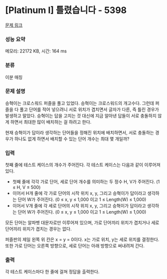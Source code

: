 # [Platinum I] 틀렸습니다 - 5398 

[문제 링크](https://www.acmicpc.net/problem/5398) 

### 성능 요약

메모리: 22172 KB, 시간: 164 ms

### 분류

이분 매칭

### 문제 설명

<p>승혁이는 크로스워드 퍼즐을 풀고 있었다. 승혁이는 크로스워드의 개고수다. 그런데 퍼즐을 다 풀고 단어를 적어 넣으려니 서로 위치가 겹치면서 글자가 다른, 즉 틀린 경우가 발생하고 말았다. 승혁이는 답을 고치는 것 대신에 지금 알아낸 답들이 서로 충돌하지 않게 하면서 최대한 많이 배치하는 걸 하려고 한다.</p>

<p>현재 승혁이가 답이라 생각하는 단어들을 정해진 위치에 배치하면서, 서로 충돌하는 경우가 하나도 없게 하면서 배치할 수 있는 단어 개수는 최대 몇 개일까?</p>

### 입력 

 <p>첫째 줄에 테스트 케이스의 개수가 주어진다. 각 테스트 케이스는 다음과 같이 이루어져 있다.</p>

<ul>
	<li>첫째 줄에 각각 가로 단어, 세로 단어 개수를 의미하는 두 정수 H, V가 주어진다. (1 ≤ H, V ≤ 500)</li>
	<li>이어서 H개 줄에 각 가로 단어의 시작 위치 x, y, 그리고 승혁이가 답이라고 생각하는 단어 W가 주어진다. (0 ≤ x, y ≤ 1,000 이고 1 ≤ Length(W) ≤ 1,000)</li>
	<li>이어서 V개 줄에 각 세로 단어의 시작 위치 x, y, 그리고 승혁이가 답이라고 생각하는 단어 W가 주어진다. (0 ≤ x, y ≤ 1,000 이고 1 ≤ Length(W) ≤ 1,000)</li>
</ul>

<p>모든 단어는 알파벳 대문자로만 이루어져 있으며, 가로 단어끼리 위치가 겹치거나 세로 단어끼리 위치가 겹치는 경우는 없다.</p>

<p>퍼즐판의 제일 왼쪽 위 칸은 x = y = 0이다. x는 가로 위치, y는 세로 위치를 결정한다. 또한 가로 단어는 오른쪽 방향으로, 세로 단어는 아래 방향으로 써내려져 간다.</p>

### 출력 

 <p>각 테스트 케이스마다 한 줄에 걸쳐 정답을 출력한다.</p>

